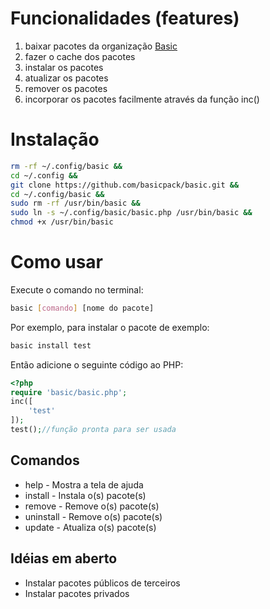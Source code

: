 # Funcionalidades (features)
1. baixar pacotes da organização [Basic](https://github.com/basicpack)
2. fazer o cache dos pacotes
3. instalar os pacotes
4. atualizar os pacotes
5. remover os pacotes
6. incorporar os pacotes facilmente através da função inc()

# Instalação
```bash
rm -rf ~/.config/basic &&
cd ~/.config &&
git clone https://github.com/basicpack/basic.git &&
cd ~/.config/basic &&
sudo rm -rf /usr/bin/basic &&
sudo ln -s ~/.config/basic/basic.php /usr/bin/basic &&
chmod +x /usr/bin/basic
```

# Como usar
Execute o comando no terminal:
```bash
basic [comando] [nome do pacote]
```
Por exemplo, para instalar o pacote de exemplo:
```bash
basic install test
```
Então adicione o seguinte código ao PHP:
```php
<?php
require 'basic/basic.php';
inc([
    'test'    
]);
test();//função pronta para ser usada
```

## Comandos
- help - Mostra a tela de ajuda
- install - Instala o(s) pacote(s)
- remove - Remove o(s) pacote(s)
- uninstall - Remove o(s) pacote(s)
- update - Atualiza o(s) pacote(s)

## Idéias em aberto
- Instalar pacotes públicos de terceiros
- Instalar pacotes privados

